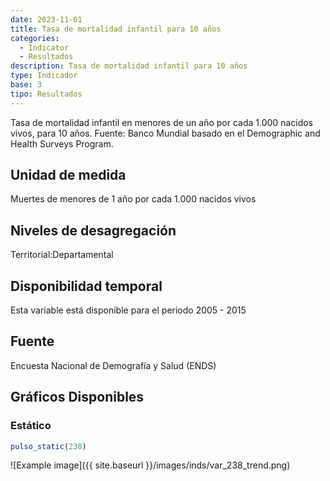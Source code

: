 ```yaml
---
date: 2023-11-01
title: Tasa de mortalidad infantil para 10 años
categories:
  - Indicator
  - Resultados
description: Tasa de mortalidad infantil para 10 años
type: Indicador
base: 3
tipo: Resultados
--- 
```


Tasa de mortalidad infantil en menores de un año por cada 1.000 nacidos vivos, para 10 años.
Fuente: Banco Mundial basado en el Demographic and Health Surveys Program.

## Unidad de medida
Muertes de menores de 1 año por cada 1.000 nacidos vivos

## Niveles de desagregación
Territorial:Departamental

## Disponibilidad temporal
Esta variable está disponible para el periodo 2005 - 2015

## Fuente
Encuesta Nacional de Demografía y Salud (ENDS)

## Gráficos Disponibles

### Estático

``` R
pulso_static(238)
```

![Example image]({{ site.baseurl }}/images/inds/var_238_trend.png)